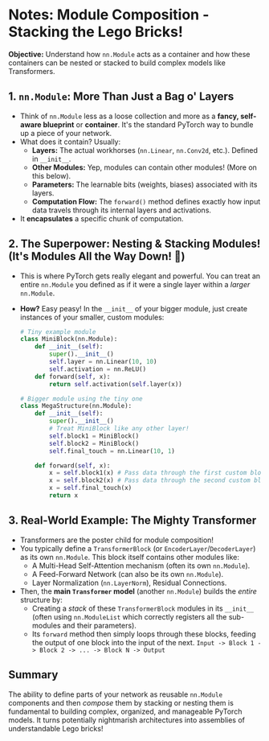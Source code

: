 # Notes: Module Composition - Stacking the Lego Bricks!

**Objective:** Understand how `nn.Module` acts as a container and how these containers can be nested or stacked to build complex models like Transformers.

## 1. `nn.Module`: More Than Just a Bag o' Layers

- Think of `nn.Module` less as a loose collection and more as a **fancy, self-aware blueprint** or **container**. It's the standard PyTorch way to bundle up a piece of your network.
- What does it contain? Usually:
  - **Layers:** The actual workhorses (`nn.Linear`, `nn.Conv2d`, etc.). Defined in `__init__`.
  - **Other Modules:** Yep, modules can contain other modules! (More on this below).
  - **Parameters:** The learnable bits (weights, biases) associated with its layers.
  - **Computation Flow:** The `forward()` method defines exactly how input data travels through its internal layers and activations.
- It **encapsulates** a specific chunk of computation.

## 2. The Superpower: Nesting & Stacking Modules! (It's Modules All the Way Down! 🐢)

- This is where PyTorch gets really elegant and powerful. You can treat an entire `nn.Module` you defined as if it were a single layer within a _larger_ `nn.Module`.
- **How?** Easy peasy! In the `__init__` of your bigger module, just create instances of your smaller, custom modules:

  ```python
  # Tiny example module
  class MiniBlock(nn.Module):
      def __init__(self):
          super().__init__()
          self.layer = nn.Linear(10, 10)
          self.activation = nn.ReLU()
      def forward(self, x):
          return self.activation(self.layer(x))

  # Bigger module using the tiny one
  class MegaStructure(nn.Module):
      def __init__(self):
          super().__init__()
          # Treat MiniBlock like any other layer!
          self.block1 = MiniBlock()
          self.block2 = MiniBlock()
          self.final_touch = nn.Linear(10, 1)

      def forward(self, x):
          x = self.block1(x) # Pass data through the first custom block
          x = self.block2(x) # Pass data through the second custom block
          x = self.final_touch(x)
          return x
  ```

## 3. Real-World Example: The Mighty Transformer

- Transformers are the poster child for module composition!
- You typically define a `TransformerBlock` (or `EncoderLayer`/`DecoderLayer`) as its own `nn.Module`. This block itself contains other modules like:
  - A Multi-Head Self-Attention mechanism (often its own `nn.Module`).
  - A Feed-Forward Network (can also be its own `nn.Module`).
  - Layer Normalization (`nn.LayerNorm`), Residual Connections.
- Then, the **main `Transformer` model** (another `nn.Module`) builds the _entire_ structure by:
  - Creating a _stack_ of these `TransformerBlock` modules in its `__init__` (often using `nn.ModuleList` which correctly registers all the sub-modules and their parameters).
  - Its `forward` method then simply loops through these blocks, feeding the output of one block into the input of the next.
    `Input -> Block 1 -> Block 2 -> ... -> Block N -> Output`

## Summary

The ability to define parts of your network as reusable `nn.Module` components and then _compose_ them by stacking or nesting them is fundamental to building complex, organized, and manageable PyTorch models. It turns potentially nightmarish architectures into assemblies of understandable Lego bricks!

